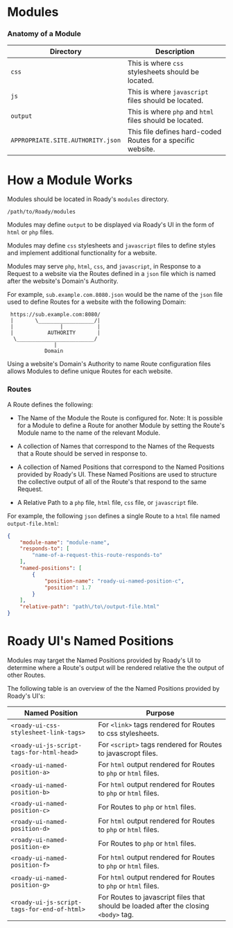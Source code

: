 
# Modules

### Anatomy of a Module

| Directory                         | Description                                                  |
|-----------------------------------|--------------------------------------------------------------|
| `css`                             | This is where `css` stylesheets should be located.           |
| `js`                              | This is where `javascript` files should be located.          |
| `output`                          | This is where `php` and `html` files should be located.      |
| `APPROPRIATE.SITE.AUTHORITY.json` | This file defines hard-coded Routes for a specific website.  |

# How a Module Works

Modules should be located in Roady's `modules` directory.

```
/path/to/Roady/modules
```

Modules may define `output` to be displayed via Roady's UI in the form
of `html` or `php` files.

Modules may define `css` stylesheets and `javascript` files to define
styles and implement additional functionality for a website.

Modules may serve `php`, `html`, `css`, and `javascript`, in Response
to a Request to a website via the Routes defined in a `json`
file which is named after the website's Domain's Authority.

For example, `sub.example.com.8080.json` would be the name of the
`json` file used to define Routes for a website with the following
Domain:

```
 https://sub.example.com:8080/
 |       \__________________/|
 |               |           |
 |           AUTHORITY       |
  \_________________________/
               |
            Domain

```

Using a website's Domain's Authority to name Route configuration files
allows Modules to define unique Routes for each website.

### Routes

A Route defines the following:

 - The Name of the Module the Route is configured for.
   Note: It is possible for a Module to define a Route
   for another Module by setting the Route's Module name
   to the name of the relevant Module.

 - A collection of Names that correspond to the Names of the Requests
   that a Route should be served in response to.

 - A collection of Named Positions that correspond to the Named
   Positions provided by Roady's UI. These Named Positions are used
   to structure the collective output of all of the Route's that
   respond to the same Request.

 - A Relative Path to a `php` file, `html` file, `css` file, or
   `javascript` file.

For example, the following `json` defines a single Route to a `html`
file named `output-file.html`:

```json
{
    "module-name": "module-name",
    "responds-to": [
        "name-of-a-request-this-route-responds-to"
    ],
    "named-positions": [
        {
            "position-name": "roady-ui-named-position-c",
            "position": 1.7
        }
    ],
    "relative-path": "path\/to\/output-file.html"
}

```

# Roady UI's Named Positions

Modules may target the Named Positions provided by Roady's UI to
determine where a Route's output will be rendered relative the
the output of other Routes.

The following table is an overview of the the Named Positions provided
by Roady's UI's:

| Named Position                              | Purpose                                                                              |
|---------------------------------------------|--------------------------------------------------------------------------------------|
| `<roady-ui-css-stylesheet-link-tags>`       | For `<link>` tags rendered for Routes to css stylesheets.                            |
| `<roady-ui-js-script-tags-for-html-head>`   | For `<script>` tags rendered for Routes to javascropt files.                         |
| `<roady-ui-named-position-a>`               | For `html` output rendered for Routes to `php` or `html` files.                      |
| `<roady-ui-named-position-b>`               | For `html` output rendered for Routes to `php` or `html` files.                      |
| `<roady-ui-named-position-c>`               | For Routes to `php` or `html` files.                                                 |
| `<roady-ui-named-position-d>`               | For `html` output rendered for Routes to `php` or `html` files.                      |
| `<roady-ui-named-position-e>`               | For Routes to `php` or `html` files.                                                 |
| `<roady-ui-named-position-f>`               | For `html` output rendered for Routes to `php` or `html` files.                      |
| `<roady-ui-named-position-g>`               | For `html` output rendered for Routes to `php` or `html` files.                      |
| `<roady-ui-js-script-tags-for-end-of-html>` | For Routes to javascript files that should be loaded after the closing `<body>` tag. |

